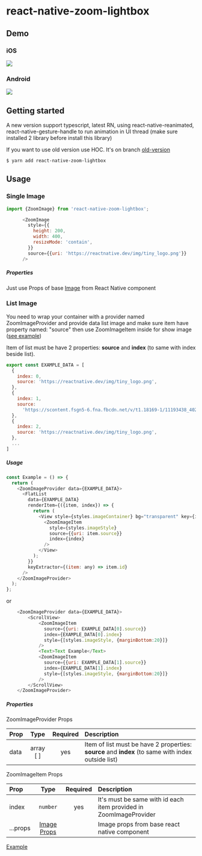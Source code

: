 
# react-native-zoom-lightbox

## Demo 

### iOS

![](https://media.giphy.com/media/j5Pjmn8svN4P7SVP8f/giphy.gif)
### Android

![](https://media.giphy.com/media/fS54tItV4GUM4Fq488/giphy.gif)

## Getting started

  A new version support typescript, latest RN, using react-native-reanimated, react-native-gesture-handle to run animation in UI thread (make sure installed 2 library before install this library)

  If you want to use old version use HOC. It's on branch [old-version](https://github.com/duongxuannam/react-native-zoom-lightbox/tree/old-version) 

`$ yarn add react-native-zoom-lightbox`


## Usage
### Single Image

```javascript
import {ZoomImage} from 'react-native-zoom-lightbox';

      <ZoomImage
        style={{
          height: 200,
          width: 400,
          resizeMode: 'contain',
        }}
        source={{uri: 'https://reactnative.dev/img/tiny_logo.png'}}
      />
```

##### Properties

Just use Props of base [Image](https://reactnative.dev/docs/image#props) from React Native component

  ### List Image

You need to wrap your container with a provider named ZoomImageProvider and provide data list image and make sure item have property named: "source" then use ZoomImageItem inside for show image ([see example](https://github.com/duongxuannam/react-native-zoom-lightbox/blob/master/Examples/index.js))


Item of list must be have 2 properties: <b>source</b> and <b>index</b> (to same with index beside list).
```javascript
export const EXAMPLE_DATA = [
  {
    index: 0,
    source: 'https://reactnative.dev/img/tiny_logo.png',
  },
  {
    index: 1,
    source:
      'https://scontent.fsgn5-6.fna.fbcdn.net/v/t1.18169-1/11193438_402423169882782_2597021278587966343_n.jpg?stp=c0.4.80.80a_cp0_dst-jpg_p80x80&_nc_cat=108&ccb=1-7&_nc_sid=7206a8&_nc_ohc=ijzswzxrJ0wAX__ihZZ&_nc_ht=scontent.fsgn5-6.fna&oh=00_AfDyTQd2-V2elAOMQtv3hJgG5N_mV4Zarla-C6v5cXvqqQ&oe=64A67468',
  },
  {
    index: 2,
    source: 'https://reactnative.dev/img/tiny_logo.png',
  },
  ...
]
```

##### Usage

```javascript
const Example = () => {
  return (
    <ZoomImageProvider data={EXAMPLE_DATA}>
      <FlatList
        data={EXAMPLE_DATA}
        renderItem={({item, index}) => {
          return (
            <View style={styles.imageContainer} bg="transparent" key={item.id}>
              <ZoomImageItem
                style={styles.imageStyle}
                source={{uri: item.source}}
                index={index}
              />
            </View>
          );
        }}
        keyExtractor={(item: any) => item.id}
      />
    </ZoomImageProvider>
  );
};
```
or
```javascript
    <ZoomImageProvider data={EXAMPLE_DATA}>
        <ScrollView>
            <ZoomImageItem
              source={{uri: EXAMPLE_DATA[0].source}}
              index={EXAMPLE_DATA[0].index}
              style={[styles.imageStyle, {marginBottom:20}]}
            />
            <Text>Text Example</Text>
            <ZoomImageItem
              source={{uri: EXAMPLE_DATA[1].source}}
              index={EXAMPLE_DATA[1].index}
              style={[styles.imageStyle, {marginBottom:20}]}
            />
        </ScrollView>
    </ZoomImageProvider>

```

##### Properties

ZoomImageProvider Props

| Prop   | Type  | Required | Description |
| :------------ |:---------------:| :---------------:| :-----|
| data | array [ ] | yes | Item of list must be have 2 properties: <b>source</b> and <b>index</b> (to same with index outside list) |

ZoomImageItem Props

| Prop   | Type  | Required | Description |
| :------------ |:---------------:| :---------------:| :-----|
| index | `number` | yes | It's must be same with id each item provided in ZoomImageProvider |
| ...props | [Image Props](https://reactnative.dev/docs/image#props) |  | Image props from base react native component |


 [Example](https://github.com/duongxuannam/react-native-zoom-lightbox/blob/master/Examples/index.js)




